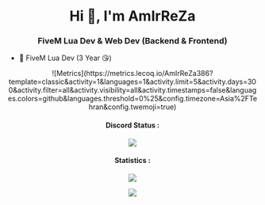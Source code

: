 <h1 align="center">Hi 👋, I'm AmIrReZa</h1>
<h3 align="center">
    FiveM Lua Dev & Web Dev (Backend & Frontend)
</h3>

- 📱 FiveM Lua Dev (3 Year 😘)
<center>
![Metrics](https://metrics.lecoq.io/AmIrReZa386?template=classic&activity=1&languages=1&activity.limit=5&activity.days=300&activity.filter=all&activity.visibility=all&activity.timestamps=false&languages.colors=github&languages.threshold=0%25&config.timezone=Asia%2FTehran&config.twemoji=true)
</center>

<h4 align="center">Discord Status :</h4>
<p align="center">
<img align="center" src="https://discord.c99.nl/widget/theme-4/783576714852171797.png" />
</p>
<p align="center">
</p>

<h4 align="center">Statistics :</h4>
<p align="center">
<img align="center" src="https://github-readme-stats.vercel.app/api/top-langs/?username=AmIrReZa386&hide=html,css&layout=compact&theme=highcontrast" />
</p>

<p align="center">
<img align="center" src="https://github-readme-stats.vercel.app/api?username=AmIrReZa386&layout=compact&theme=highcontrast" />
</p>
